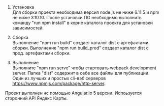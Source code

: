 1. Установка  
Для сборки проекта необходима версия node.js не ниже 6.11.5 и npm не ниже 3.10.10.
После установки ПО необходимо выполнить команду "run npm install" в корне каталога проекта для установки зависимостей.

2. Сборка  
Выполнение "npm run build" создает каталог dist с артефактами сборки.
Выполнение "npm run build_prod" создает каталог dist с прод. артефактами сборки.

3. Выполнение  
Выполните "npm run serve" чтобы стартовать webpack development server. Папка "dist" содержит в себе все файлы для публикации. Один из лучших и простых cli-вэб серверов https://www.npmjs.com/package/http-server.

Проект выполнен нс помощью Angular.io 5 версии. Испоьзуется сторонний API Яндекс Карты.
